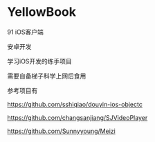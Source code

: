 # YellowBook
91 iOS客户端

安卓开发

学习iOS开发的练手项目

需要自备梯子科学上网后食用

参考项目有

https://github.com/sshiqiao/douyin-ios-objectc

https://github.com/changsanjiang/SJVideoPlayer

https://github.com/Sunnyyoung/Meizi
